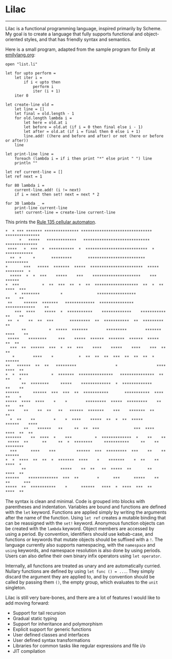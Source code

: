# Lilac #
----------
Lilac is a functional programming language, inspired primarily by Scheme. My goal is to create a language that fully supports functional and object-oriented styles, and that has friendly syntax and semantics.

Here is a small program, adapted from the sample program for Emily at [emilylang.org](http://emilylang.org):

	open "list.li"

    let for upto perform = 
        let iter i =
            if i < upto then
                perform i
                iter (i + 1)
        iter 0

    let create-line old =
        let line = []
        let final = old.length - 1
        for old.length lambda i =
            let here = old.at i
            let before = old.at (if i = 0 then final else i - 1)
            let after = old.at (if i = final then 0 else i + 1)
            line.add! ((here and before and after) or not (here or before or after))
        line

    let print-line line = 
        foreach (lambda i = if i then print "*" else print " ") line
        println ""

    let ref current-line = []
    let ref next = 1

    for 80 lambda i =
        current-line.add! (i != next)
        if i = next then set! next = next * 2

    for 30 lambda _ =
        print-line current-line
        set! current-line = create-line current-line

This prints the [Rule 135 cellular automaton](https://en.wikipedia.org/wiki/Rule_30).

    *  * *** ******* *************** ******************************* ***************
          *   *****   *************   *****************************   **************
     ****   *  ***  *  ***********  *  ***************************  *  ************
      **  *     *       *********       *************************       **********
    *       ***   *****  *******  *****  ***********************  *****  ********  *
      *****  *  *  ***    *****    ***    *********************    ***    ******
    *  ***          *  **  ***  **  *  **  *******************  **  *  **  ****  ***
        *  ********         *               *****************               **    **
     **     ******  *******   *************  ***************  *************    **
        ***  ****    *****  *  ***********    *************    ***********  **    **
     **  *    **  **  ***       *********  **  ***********  **  *********      **
           **          *  *****  *******        *********        *******  ****    **
     *****    ********     ***    *****  ******  *******  ******  *****    **  **
      ***  **  ******  ***  *  **  ***    ****    *****    ****    ***  **        **
       *        ****    *           *  **  **  **  ***  **  **  **  *      ******
    **   ******  **  **   *********                 *                 ****  ****  **
    *  *  ****          *  *******  ***************   ***************  **    **    *
           **  ********     *****    *************  *  *************      **    **
    ******      ******  ***  ***  **  ***********       ***********  ****    **    *
    *****  ****  ****    *    *        *********  *****  *********    **  **    **
     ***    **    **  **   **   ******  *******    ***    *******  **        **
      *  **    **        *    *  ****    *****  **  *  **  *****      ******    ****
            **    ******   **     **  **  ***               ***  ****  ****  **  **
    *******    **  ****  *    ***          *  *************  *    **    **
     *****  **      **     **  *  ********     ***********     **    **    ********
      ***      ****    ***         ******  ***  *********  ***    **    **  ******
    *  *  ****  **  **  *  *******  ****    *    *******    *  **    **      ****  *
           **               *****    **  **   **  *****  **       **    ****  **
    ******    *************  ***  **        *      ***      *****    **  **      ***
    *****  **  ***********    *      ******   ****  *  ****  ***  **        ****  **

The syntax is clean and minimal. Code is grouped into blocks with parentheses and indentation. Variables are bound and functions are defined with the `let` keyword. Functions are applied simply by writing the arguments after the name of the function. Using `let ref` creates a mutable binding that can be reassigned with the `set!` keyword. Anonymous function objects can be created with the `lambda` keyword. Object members are accessed by using a period. By convention, identifiers should use kebab-case, and functions or keywords that mutate objects should be suffixed with a `!`. The language currently also supports namespacing, with the `namespace` and `using` keywords, and namespace resolution is also done by using periods. Users can also define their own binary infix operators using `let operator`.

Internally, all functions are treated as unary and are automatically curried. Nullary functions are defined by using `let func () = ...`. They simply discard the argument they are applied to, and by convention should be called by passing them `()`, the empty group, which evaluates to the `unit` singleton.

Lilac is still very bare-bones, and there are a lot of features I would like to add moving forward:

- Support for tail recursion
- Gradual static typing
- Support for inheritance and polymorphism
- Explicit support for generic functions
- User defined classes and interfaces 
- User defined syntax transformations
- Libraries for common tasks like regular expressions and file i/o
- JIT compilation
